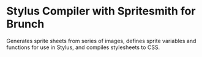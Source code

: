 Stylus Compiler with Spritesmith for Brunch
===========================================

Generates sprite sheets from series of images, defines sprite variables and functions for use in Stylus, and compiles stylesheets to CSS.
